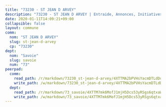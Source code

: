 ```yaml
---
title: "73230 - ST JEAN D ARVEY"
description: "73230 - ST JEAN D ARVEY | Entraide, Annonces, Initiatives"
date: 2020-01-11T14:09:21+09:00
collapsible: false
layout: commune
comm:
  nom: "ST JEAN D ARVEY"
  slug: st-jean-d-arvey
  cp: "73230"
dept:
  nom: "Savoie"
  slug: savoie
  num: "73"
peerpad:
  comm:
    read_path: /r/markdown/73230_st-jean-d-arvey/4XTTMA2bPVHsYacmDTLdDo1tr1knNd8djziH4gnQKAkEUZpeK
    write_path: /w/markdown/73230_st-jean-d-arvey/4XTTMA2bPVHsYacmDTLdDo1tr1knNd8djziH4gnQKAkEUZpeK-K3TgUPztu87hFSg9ShmbBtKAnhP8VqBxV96gg4r1T2UFLcimGhmSrkGR7PmaztsfreZKzXW22rZRTVDwNN6KwVVZKs4oryNuYZEy3RpshtbDN4SVHneQWEmCQztF5omoQyR6rwEX
  dept:
    read_path: /r/markdown/73_savoie/4XTTM7mk6MofJ1mjH5Dcs53yRSgs6qtxaWYjKD54ttqHGEMur
    write_path: /w/markdown/73_savoie/4XTTM7mk6MofJ1mjH5Dcs53yRSgs6qtxaWYjKD54ttqHGEMur-K3TgTorsK1WLw8S2EgnkoX8tJEgZgam6ANhvqrVqNfiz9fX8kbMKu5AF1rqzXyxMRZgoVPrb5EERe3PeBhqF1SBfP5G1PJnvsDUF2LQSxevobpkDM4djQDebTYoo6Yx53thenJpY
---
```


